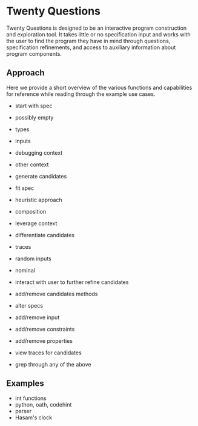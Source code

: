 # Twenty Questions

Twenty Questions is designed to be an interactive program construction and exploration tool. It takes little or no specification input and works with the user to find the program they have in mind through questions, specification refinements, and access to auxiliary information about program components.

## Approach

Here we provide a short overview of the various functions and capabilities for reference while reading through the example use cases.



- start with spec
 - possibly empty
 - types
 - inputs
 - debugging context
 - other context

- generate candidates
 - fit spec
 - heuristic approach
 - composition
 - leverage context

- differentiate candidates
 - traces
 - random inputs
 - nominal

- interact with user to further refine candidates
 - add/remove candidates methods
 - alter specs
  - add/remove input
  - add/remove constraints
  - add/remove properties
 - view traces for candidates
 - grep through any of the above

## Examples

- int functions
- python, oath, codehint
- parser
- Hasam's clock
